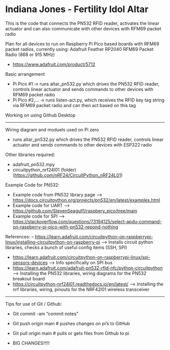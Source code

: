 # Indiana Jones - Fertility Idol Altar
This is the code that connects the PN532 RFID reader, activates the linear actuator and can also communicate with other devices with RFM69 packet radio

Plan for all devices to run on Raspberry Pi Pico based boards with RFM69 packet radios, currently using:
Adafruit Feather RP2040 RFM69 Packet Radio (868 or 915 MHz)
- https://www.adafruit.com/product/5712

Basic arrangement
- Pi Pico #1 -> runs altar_pn532.py which drives the PN532 RFID reader, controls linear actuator and sends commands to other devices with RFM69 packet radio
- Pi Pico #2,... -> runs listen-act.py, which receives the RFID key tag string via RFM69 packet radio and can then act based on this tag

Working on using Github Desktop

-------------------------------------

Wiring diagram and moduels used on Pi zero
- runs altar_pn532.py which drives the PN532 RFID reader, controls linear actuator and sends commands to other devices with ESP322 radio

Other libraries required:
  - adafruit_pn532.mpy
  - circuitpython_nrf24l01 (folder) (https://github.com/nRF24/CircuitPython_nRF24L01)

Example Code for PN532:
  - Example code from PN532 library page
    --> https://docs.circuitpython.org/projects/pn532/en/latest/examples.html
  - Example code for UART
    --> https://github.com/StevenSeagull1/raspbery_pico/tree/main
  - Example code for SPI
    --> https://stackoverflow.com/questions/73194125/select-apdu-command-on-raspberry-pi-pico-with-pn532-repond-nothing
  
  References:
  – https://learn.adafruit.com/circuitpython-on-raspberrypi-linux/installing-circuitpython-on-raspberry-pi
    --> Installs circuit python libraries, checks a bunch of useful config items (SSH, SPI)
  - https://learn.adafruit.com/circuitpython-on-raspberrypi-linux/spi-sensors-devices
    --> Info specifically on SPI bus
  - https://learn.adafruit.com/adafruit-pn532-rfid-nfc/python-circuitpython
    -->  Installing the PN532 libraries, wiring diagrams for the PN532 breakout board
  - https://circuitpython-nrf24l01.readthedocs.io/en/latest/
    --> Installing the nrf libraries, wiring, pinouts for the NRF42l01 wireless transceiver

--------------------------------------

Tips for use of Git / Github:
- Git commit -am “commit notes”
- Git push origin main   # pushes changes on pi’s to GitHub
- Git pull origin main  # pulls or gets files from Github to pi

- BIG CHANGES!!!!!

